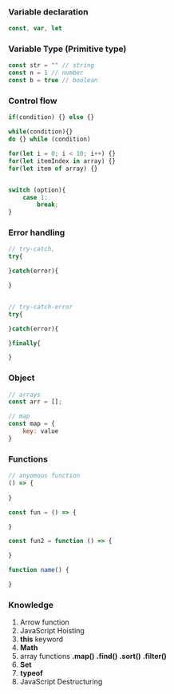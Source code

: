 

### Variable declaration
```javascript
const, var, let
```

### Variable Type (Primitive type)
```javascript
const str = "" // string
const n = 1 // number
const b = true // boolean
```

### Control flow
```javascript
if(condition) {} else {}

while(condition){}
do {} while (condition)

for(let i = 0; i < 10; i++) {}
for(let itemIndex in array) {}
for(let item of array) {}


switch (option){
    case 1:
        break;
}
```

### Error handling
```javascript
// try-catch, 
try{

}catch(error){

}


// try-catch-error
try{

}catch(error){

}finally{

}

```

### Object
```javascript
// arrays
const arr = [];

// map
const map = {
    key: value
}
```

### Functions 
```javascript
// anyomous function
() => {
    
}

const fun = () => {

}

const fun2 = function () => {

}

function name() {

}
```



### Knowledge
1. Arrow function
2. JavaScript Hoisting
3. **this** keyword
4. **Math**
5. array functions **.map()** **.find()** **.sort()** **.filter()**
6. **Set**
7. **typeof**
8. JavaScript Destructuring
